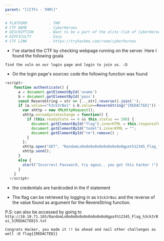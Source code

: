 ```yaml
---
parent: "[[CTFs - THM]]"
---
```

```bash
# PLATFORM          . THM
# CTF NAME          . CyberHeroes
# DESCRIPTION       . Want to be a part of the elite club of CyberHeroes? Prove your merit by finding a way to log in!
# DIFFICULTY        . Easy
# CTF LINK          . https://tryhackme.com/room/cyberheroes
```

- I've started the CTF by checking webpage running on the server. Here I found the following goala

```
find the vuln on our login page and login to join us. :D
```

- On the login page's sourcec code the following function was found

```javascript
<script>
    function authenticate() {
      a = document.getElementById('uname')
      b = document.getElementById('pass')
      const RevereString = str => [...str].reverse().join('');
      if (a.value=="h3ck3rBoi" & b.value==RevereString("{REDACTED}")) { 
        var xhttp = new XMLHttpRequest();
        xhttp.onreadystatechange = function() {
          if (this.readyState == 4 && this.status == 200) {
            document.getElementById("flag").innerHTML = this.responseText ;
            document.getElementById("todel").innerHTML = "";
            document.getElementById("rm").remove() ;
          }
        };
        xhttp.open("GET", "RandomLo0o0o0o0o0o0o0o0o0o0gpath12345_Flag_"+a.value+"_"+b.value+".txt", true);
        xhttp.send();
      }
      else {
        alert("Incorrect Password, try again.. you got this hacker !")
      }
    }
  </script>
```

- the credentials are hardcoded in the if statement

- The flag can be retrieved by logging in as `h3ck3rBoi` and the reverse of the value found as argument for the RevereString function.

P.S: can also be accessed by going to `http://10.10.71.165/RandomLo0o0o0o0o0o0o0o0o0o0gpath12345_Flag_h3ck3rBoi_S{REDACTED}5.txt`

```
Congrats Hacker, you made it !! Go ahead and nail other challenges as well :D flag{{REDACTED}} 
```